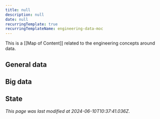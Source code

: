 ```yaml
---
title: null
description: null
date: null
recurringTemplate: true
recurringTemplateName: engineering-data-moc
---
```


This is a [[Map of Content]] related to the engineering concepts around data.

## General data

## Big data

## State

_This page was last modified at 2024-06-10T10:37:41.036Z_.
